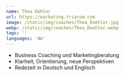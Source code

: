 ```yaml
---
name: Thea Döhler
url: https://marketing.triacom.com
image: /static/img/coaches/Thea_Doehler.jpg
webp: /static/img/coaches/Thea_Doehler.webp
tags: ''
languages: 'de'
---
```


<ul><li>Business Coaching und Marketingberatung</li><li>Klarheit, Orientierung, neue Perspektiven</li><li>Redezeit in Deutsch und Englisch</li></ul>
